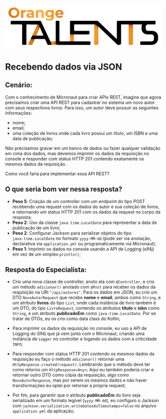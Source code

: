 ![Logo da Orange Talents](resources/Orange-Talents-preto-brilhoesombra.png)

# Recebendo dados via JSON

## Cenário:

Com o conhecimento de Micronaut para criar APIs REST, imagine que agora precisamos criar uma API REST para cadastrar no sistema um novo autor com seus respectivos  livros. Para isso, um autor deve possuir as seguintes informações:

- nome;
- email;
- uma coleção de livros onde cada livro possui um título, um ISBN e uma data de publicação;

Não precisamos gravar em um banco de dados ou fazer qualquer validação em cima dos dados, mas devemos imprimir os dados da requisição no console e responder com status HTTP 201 contendo exatamente os mesmos dados da requisição.

Como você faria para implementar essa API REST?

## O que seria bom ver nessa resposta?

- **Peso 5**: Criação de um controller com um endpoint do tipo POST recebendo uma request com os dados do autor e sua coleção de livros, e retornando um status HTTP 201 com os dados da request no corpo da resposta; 
- **Peso 2**: Uso da classe `java.time.LocalDate` para representar a data de publicação de um livro;
- **Peso 2**: Configurar Jackson para serializar objetos do tipo `java.time.LocalDate` no formato `yyyy-MM-dd` (pode ser via anotação, declarativa via `application.yml` ou programaticamente via Micronaut);
- **Peso 1**: Imprimir os dados no console usando a API de Logging (slf4j) em vez de um simples `println()`;

## Resposta do Especialista:

- Crio uma nova classe de controller, anoto ela com `@Controller`, e crio um método `adicionar()` anotado com `@Post` para receber os dados da requisição na URI `"/api/autores"`. Para os dados em JSON, eu crio um DTO `NovoAutorRequest` que recebe **nome** e **email**, ambos como `String`, e um atributo **livros** do tipo `List`, onde cada instância de livro também é um DTO, do tipo `LivroRequest`, contendo os atributos **titulo** e **isbn** como `String`, e um atributo **publicadoEm** como `java.time.LocalDate`. Por se tratar de DTOs, eu os crio como data class do Kotlin;

- Para imprimir os dados da requisição no console, eu uso a API de Logging do Slf4j que já vem junto com o Micronaut, criando uma instância de `Logger` no controller e logando os dados com a criticidade `INFO`;

- Para responder com status HTTP 201 contendo os mesmos dados da requisição eu faço o método `adicionar()` retornar uma `HttpResponse.created(request)`. Lembrando que o método deve ter como retorno um `HttpResponse<Any>`; Aqui eu também poderia criar e retornar outro DTO como cópia da requisição, algo como `NovoAutorResponse`, mas por serem os mesmos dados e não haver transformações eu optei por retornar a própria request; 

- Por fim, para garantir que o atributo **publicadoEm** do livro seja serializado em um formato legível (`yyyy-MM-dd`), eu configuro o Jackson com  `jackson.serialization.writeDatesAsTimestamps=false` no arquivo `application.yml` da aplicação; 